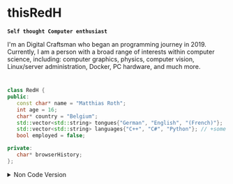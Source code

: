 # thisRedH

**`Self thought Computer enthusiast`**

I'm an Digital Craftsman who began an programming journey in 2019.\
Currently, I am a person with a broad range of interests within computer science, including: computer graphics, physics, computer vision, Linux/server administration, Docker, PC hardware, and much more.
#
```cpp
class RedH {
public:
   const char* name = "Matthias Roth";
   int age = 16;
   char* country = "Belgium";
   std::vector<std::string> tongues{"German", "English", "(French)"};
   std::vector<std::string> languages{"C++", "C#", "Python"}; // +some that im a newbie at (Java, Rust, PHP, ...)
   bool employed = false;

private:
   char* browserHistory;
};
```

<details><summary>Non Code Version</summary>
	Name: Matthias Roth<br>
	Age: 16<br>
	Country: Belgium<br>
	Tongues: German, English, (French)<br>
	Programming Languages: C++, C#, Python, (...)<br>
	Employed: No